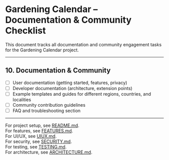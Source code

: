 # Gardening Calendar – Documentation & Community Checklist

This document tracks all documentation and community engagement tasks for the Gardening Calendar project.

---

## 10. Documentation & Community

- [ ] User documentation (getting started, features, privacy)
- [ ] Developer documentation (architecture, extension points)
- [ ] Example templates and guides for different regions, countries, and localities
- [ ] Community contribution guidelines
- [ ] FAQ and troubleshooting section

---

For project setup, see [README.md](./README.md).  
For features, see [FEATURES.md](./FEATURES.md).  
For UI/UX, see [UIUX.md](./UIUX.md).  
For security, see [SECURITY.md](./SECURITY.md).  
For testing, see [TESTING.md](./TESTING.md).  
For architecture, see [ARCHITECTURE.md](./ARCHITECTURE.md).
